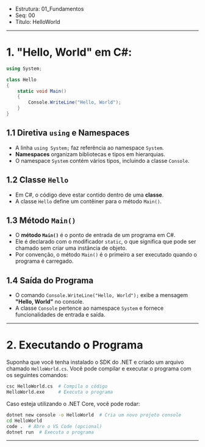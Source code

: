 - Estrutura: 01_Fundamentos
- Seq: 00
- Título: HelloWorld

---

# 1. "Hello, World" em C#:

```csharp
using System;

class Hello
{
    static void Main()
    {
        Console.WriteLine("Hello, World");
    }
}
```

## 1.1 Diretiva `using` e Namespaces
- A linha `using System;` faz referência ao namespace `System`.
- **Namespaces** organizam bibliotecas e tipos em hierarquias.
- O namespace `System` contém vários tipos, incluindo a classe `Console`.

## 1.2 Classe `Hello`
- Em C#, o código deve estar contido dentro de uma **classe**.
- A classe `Hello` define um contêiner para o método `Main()`.

## 1.3 Método `Main()`
- O **método `Main()`** é o ponto de entrada de um programa em C#.
- Ele é declarado com o modificador `static`, o que significa que pode ser chamado sem criar uma instância de objeto.
- Por convenção, o método `Main()` é o primeiro a ser executado quando o programa é carregado.

## 1.4 Saída do Programa
- O comando `Console.WriteLine("Hello, World");` exibe a mensagem **"Hello, World"** no console.
- A classe `Console` pertence ao namespace `System` e fornece funcionalidades de entrada e saída.

---

# 2. Executando o Programa

Suponha que você tenha instalado o SDK do .NET e criado um arquivo chamado `HelloWorld.cs`. Você pode compilar e executar o programa com os seguintes comandos:

```bash
csc HelloWorld.cs  # Compila o código
HelloWorld.exe     # Executa o programa
```

Caso esteja utilizando o .NET Core, você pode rodar:

```bash
dotnet new console -o HelloWorld  # Cria um novo projeto console
cd HelloWorld
code .  # Abre o VS Code (opcional)
dotnet run  # Executa o programa
```

---
